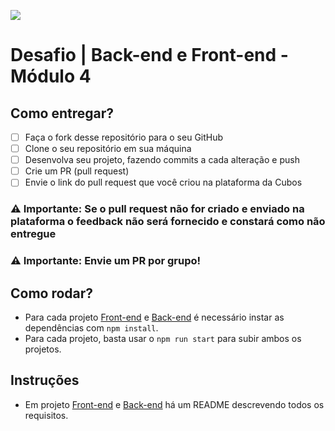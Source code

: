 ![](https://i.imgur.com/xG74tOh.png)

# Desafio | Back-end e Front-end - Módulo 4

## Como entregar?

- [ ] Faça o fork desse repositório para o seu GitHub
- [ ] Clone o seu repositório em sua máquina
- [ ] Desenvolva seu projeto, fazendo commits a cada alteração e push
- [ ] Crie um PR (pull request)
- [ ] Envie o link do pull request que você criou na plataforma da Cubos

### ⚠️ Importante: Se o pull request não for criado e enviado na plataforma o feedback não será fornecido e constará como não entregue

### ⚠️ Importante: Envie um PR por grupo!

## Como rodar?

- Para cada projeto [Front-end](./frontend/) e [Back-end](./backend/) é necessário instar as dependências com `npm install`.
- Para cada projeto, basta usar o `npm run start` para subir ambos os projetos.

## Instruções

- Em projeto [Front-end](./frontend/) e [Back-end](./backend/) há um README descrevendo todos os requisitos.
